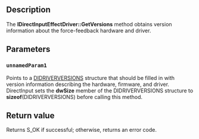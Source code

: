 ## Description

The **IDirectInputEffectDriver::GetVersions**  method obtains version information about the force-feedback hardware and driver.

## Parameters

### `unnamedParam1`

Points to a [DIDRIVERVERSIONS](https://learn.microsoft.com/windows/desktop/api/dinputd/ns-dinputd-didriverversions) structure that should be filled in with version information describing the hardware, firmware, and driver. DirectInput sets the **dwSize** member of the DIDRIVERVERSIONS structure to **sizeof**(DIDRIVERVERSIONS) before calling this method.

## Return value

Returns S_OK if successful; otherwise, returns an error code.